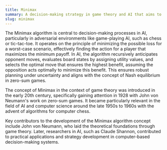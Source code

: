 ```yaml
---
title: Minimax
summary: A decision-making strategy in game theory and AI that aims to minimize the possible losses in worst-case scenarios by maximizing the worst-case outcome.
slug: minimax
---
```


The Minimax algorithm is central to decision-making processes in AI, particularly in adversarial environments like game-playing AI, such as chess or tic-tac-toe. It operates on the principle of minimizing the possible loss for a worst-case scenario, effectively finding the action for a player that maximizes the minimum payoff. In AI, the algorithm recursively anticipates opponent moves, evaluates board states by assigning utility values, and selects the optimal move that ensures the highest benefit, assuming the opposition acts optimally to minimize this benefit. This ensures robust planning under uncertainty and aligns with the concept of Nash equilibrium in zero-sum games.

The concept of Minimax in the context of game theory was introduced in the early 20th century, specifically gaining attention in 1928 with John von Neumann's work on zero-sum games. It became particularly relevant in the field of AI and computer science around the late 1950s to 1960s with the advent of algorithms for computer chess.

Key contributors to the development of the Minimax algorithm concept include John von Neumann, who laid the theoretical foundations through game theory. Later, researchers in AI, such as Claude Shannon, contributed to practical applications and strategy development in computer-based decision-making systems.